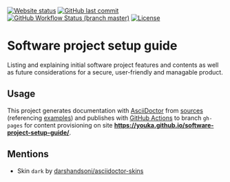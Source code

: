 [![Website status](https://img.shields.io/website?logo=asciidoctor&style=flat-square&url=https%3A%2F%2Fyouka.github.io%2Fsoftware-project-setup-guide%2F)](https://youka.github.io/software-project-setup-guide/)
[![GitHub last commit](https://img.shields.io/github/last-commit/youka/software-project-setup-guide?logo=github&style=flat-square)](https://github.com/Youka/software-project-setup-guide/commits/master)
[![GitHub Workflow Status (branch master)](https://img.shields.io/github/workflow/status/youka/software-project-setup-guide/Build%20pages/master?label=build%20%28master%29&logo=githubactions&style=flat-square)](https://github.com/youka/software-project-setup-guide/actions?query=workflow%3A%22Build+pages%22)
[![License](https://img.shields.io/github/license/youka/software-project-setup-guide?logo=open-source-initiative&style=flat-square)](./LICENSE)

# Software project setup guide
Listing and explaining initial software project features and contents as well as future considerations for a secure, user-friendly and managable product.

## Usage
This project generates documentation with [AsciiDoctor](https://asciidoctor.org/) from [sources](./src/) (referencing [examples](./examples/)) and publishes with [GitHub Actions](./.github/workflows/build-pages.yml) to branch `gh-pages` for content provisioning on site **https://youka.github.io/software-project-setup-guide/**.

## Mentions
* Skin `dark` by [darshandsoni/asciidoctor-skins](https://github.com/darshandsoni/asciidoctor-skins)